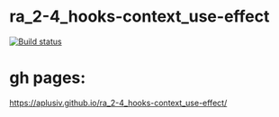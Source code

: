 # ra_2-4_hooks-context_use-effect
[![Build status](https://ci.appveyor.com/api/projects/status/c8n47b670lphyh3x?svg=true)](https://ci.appveyor.com/project/AplusIv/ra-2-4-hooks-context-use-effect)

# gh pages:
https://aplusiv.github.io/ra_2-4_hooks-context_use-effect/
